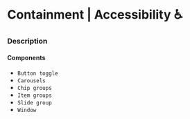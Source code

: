 # Containment | Accessibility ♿️


### Description


#### Components
- `Button toggle`
- `Carousels`
- `Chip groups`
- `Item groups`
- `Slide group`
- `Window`
